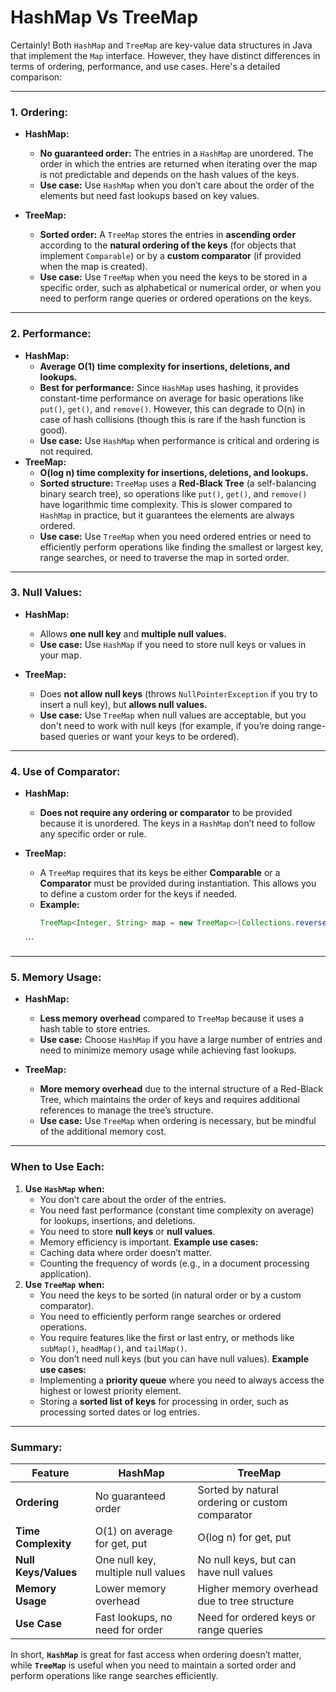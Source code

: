 # HashMap Vs TreeMap

Certainly! Both `HashMap` and `TreeMap` are key-value data structures in Java that implement the `Map` interface. However, they have distinct differences in terms of ordering, performance, and use cases. Here's a detailed comparison:

***

### **1. Ordering:**

* **HashMap:**
  * **No guaranteed order:** The entries in a `HashMap` are unordered. The order in which the entries are returned when iterating over the map is not predictable and depends on the hash values of the keys.
  * **Use case:** Use `HashMap` when you don’t care about the order of the elements but need fast lookups based on key values.
     
* **TreeMap:**
  * **Sorted order:** A `TreeMap` stores the entries in **ascending order** according to the **natural ordering of the keys** (for objects that implement `Comparable`) or by a **custom comparator** (if provided when the map is created).
  * **Use case:** Use `TreeMap` when you need the keys to be stored in a specific order, such as alphabetical or numerical order, or when you need to perform range queries or ordered operations on the keys.

***

### **2. Performance:**

* **HashMap:**
  * **Average O(1) time complexity for insertions, deletions, and lookups.**
  * **Best for performance:** Since `HashMap` uses hashing, it provides constant-time performance on average for basic operations like `put()`, `get()`, and `remove()`. However, this can degrade to O(n) in case of hash collisions (though this is rare if the hash function is good).
  * **Use case:** Use `HashMap` when performance is critical and ordering is not required.
* **TreeMap:**
  * **O(log n) time complexity for insertions, deletions, and lookups.**
  * **Sorted structure:** `TreeMap` uses a **Red-Black Tree** (a self-balancing binary search tree), so operations like `put()`, `get()`, and `remove()` have logarithmic time complexity. This is slower compared to `HashMap` in practice, but it guarantees the elements are always ordered.
  * **Use case:** Use `TreeMap` when you need ordered entries or need to efficiently perform operations like finding the smallest or largest key, range searches, or need to traverse the map in sorted order.

***

### **3. Null Values:**

* **HashMap:**
  * Allows **one null key** and **multiple null values.**
  * **Use case:** Use `HashMap` if you need to store null keys or values in your map.
     
* **TreeMap:**
  * Does **not allow null keys** (throws `NullPointerException` if you try to insert a null key), but **allows null values.**
  * **Use case:** Use `TreeMap` when null values are acceptable, but you don't need to work with null keys (for example, if you’re doing range-based queries or want your keys to be ordered).

***

### **4. Use of Comparator:**

* **HashMap:**
  * **Does not require any ordering or comparator** to be provided because it is unordered. The keys in a `HashMap` don’t need to follow any specific order or rule.
     
* **TreeMap:**
  * A `TreeMap` requires that its keys be either **Comparable** or a **Comparator** must be provided during instantiation. This allows you to define a custom order for the keys if needed.
  * **Example:**
    ```java
    TreeMap<Integer, String> map = new TreeMap<>(Collections.reverseOrder()); // Descending order
    ```

   \`\`\`

***

### **5. Memory Usage:**

* **HashMap:**
  * **Less memory overhead** compared to `TreeMap` because it uses a hash table to store entries.
  * **Use case:** Choose `HashMap` if you have a large number of entries and need to minimize memory usage while achieving fast lookups.
     
* **TreeMap:**
  * **More memory overhead** due to the internal structure of a Red-Black Tree, which maintains the order of keys and requires additional references to manage the tree’s structure.
  * **Use case:** Use `TreeMap` when ordering is necessary, but be mindful of the additional memory cost.

***

### **When to Use Each:**

1. **Use** **`HashMap`** **when:**
   * You don’t care about the order of the entries.
   * You need fast performance (constant time complexity on average) for lookups, insertions, and deletions.
   * You need to store **null keys** or **null values**.
   * Memory efficiency is important.
        **Example use cases:**
   * Caching data where order doesn’t matter.
   * Counting the frequency of words (e.g., in a document processing application).
2. **Use** **`TreeMap`** **when:**
   * You need the keys to be sorted (in natural order or by a custom comparator).
   * You need to efficiently perform range searches or ordered operations.
   * You require features like the first or last entry, or methods like `subMap()`, `headMap()`, and `tailMap()`.
   * You don’t need null keys (but you can have null values).
        **Example use cases:**
   * Implementing a **priority queue** where you need to always access the highest or lowest priority element.
   * Storing a **sorted list of keys** for processing in order, such as processing sorted dates or log entries.

***

### **Summary:**

| Feature              | HashMap                            | TreeMap                                         |
| -------------------- | ---------------------------------- | ----------------------------------------------- |
| **Ordering**         | No guaranteed order                | Sorted by natural ordering or custom comparator |
| **Time Complexity**  | O(1) on average for get, put       | O(log n) for get, put                           |
| **Null Keys/Values** | One null key, multiple null values | No null keys, but can have null values          |
| **Memory Usage**     | Lower memory overhead              | Higher memory overhead due to tree structure    |
| **Use Case**         | Fast lookups, no need for order    | Need for ordered keys or range queries          |

In short, **`HashMap`** is great for fast access when ordering doesn’t matter, while **`TreeMap`** is useful when you need to maintain a sorted order and perform operations like range searches efficiently.
